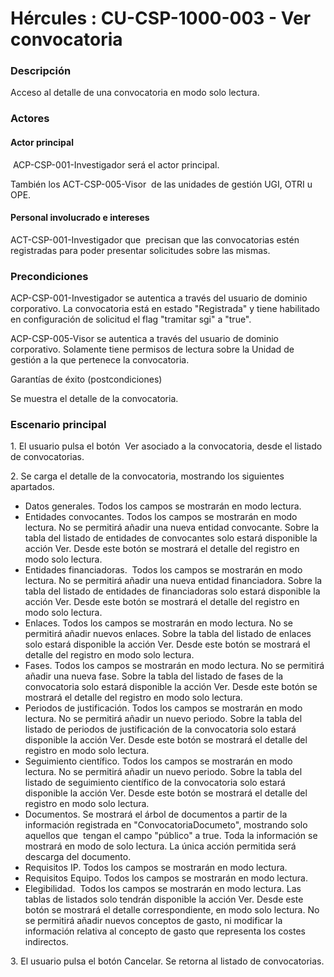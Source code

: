 # Hércules : CU\-CSP\-1000\-003 \- Ver convocatoria



### Descripción

Acceso al detalle de una convocatoria en modo solo lectura. 

### Actores

#### Actor principal

 ACP\-CSP\-001\-Investigador será el actor principal.

También los ACT\-CSP\-005\-Visor  de las unidades de gestión UGI, OTRI u OPE.

#### Personal involucrado e intereses

ACT\-CSP\-001\-Investigador que  precisan que las convocatorias estén registradas para poder presentar solicitudes sobre las mismas.

  


### Precondiciones

ACP\-CSP\-001\-Investigador se autentica a través del usuario de dominio corporativo. La convocatoria está en estado "Registrada" y tiene habilitado en configuración de solicitud el flag "tramitar sgi" a "true".

ACP\-CSP\-005\-Visor se autentica a través del usuario de dominio corporativo. Solamente tiene permisos de lectura sobre la Unidad de gestión a la que pertenece la convocatoria. 

  


Garantías de éxito (postcondiciones)

Se muestra el detalle de la convocatoria.

### Escenario principal

1\. El usuario pulsa el botón  Ver asociado a la convocatoria, desde el listado de convocatorias.

2\. Se carga el detalle de la convocatoria, mostrando los siguientes apartados. 

* Datos generales. Todos los campos se mostrarán en modo lectura.
* Entidades convocantes. Todos los campos se mostrarán en modo lectura. No se permitirá añadir una nueva entidad convocante. Sobre la tabla del listado de entidades de convocantes solo estará disponible la acción Ver. Desde este botón se mostrará el detalle del registro en modo solo lectura.
* Entidades financiadoras.  Todos los campos se mostrarán en modo lectura. No se permitirá añadir una nueva entidad financiadora. Sobre la tabla del listado de entidades de financiadoras solo estará disponible la acción Ver. Desde este botón se mostrará el detalle del registro en modo solo lectura.
* Enlaces. Todos los campos se mostrarán en modo lectura. No se permitirá añadir nuevos enlaces. Sobre la tabla del listado de enlaces solo estará disponible la acción Ver. Desde este botón se mostrará el detalle del registro en modo solo lectura.
* Fases. Todos los campos se mostrarán en modo lectura. No se permitirá añadir una nueva fase. Sobre la tabla del listado de fases de la convocatoria solo estará disponible la acción Ver. Desde este botón se mostrará el detalle del registro en modo solo lectura.
* Periodos de justificación. Todos los campos se mostrarán en modo lectura. No se permitirá añadir un nuevo periodo. Sobre la tabla del listado de periodos de justificación de la convocatoria solo estará disponible la acción Ver. Desde este botón se mostrará el detalle del registro en modo solo lectura.
* Seguimiento científico. Todos los campos se mostrarán en modo lectura. No se permitirá añadir un nuevo periodo. Sobre la tabla del listado de seguimiento científico de la convocatoria solo estará disponible la acción Ver. Desde este botón se mostrará el detalle del registro en modo solo lectura.
* Documentos. Se mostrará el árbol de documentos a partir de la información registrada en "ConvocatoriaDocumeto", mostrando solo aquellos que  tengan el campo "público" a true. Toda la información se mostrará en modo de solo lectura. La única acción permitida será descarga del documento.
* Requisitos IP. Todos los campos se mostrarán en modo lectura.
* Requisitos Equipo. Todos los campos se mostrarán en modo lectura.
* Elegibilidad.  Todos los campos se mostrarán en modo lectura. Las tablas de listados solo tendrán disponible la acción Ver. Desde este botón se mostrará el detalle correspondiente, en modo solo lectura. No se permitirá añadir nuevos conceptos de gasto, ni modificar la información relativa al concepto de gasto que representa los costes indirectos.

3\. El usuario pulsa el botón Cancelar. Se retorna al listado de convocatorias.

  


### 

  





